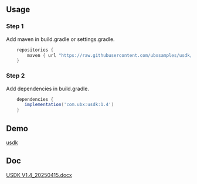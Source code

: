 ## Usage

### Step 1

Add maven in build.gradle or settings.gradle.

```groovy
    repositories {
        maven { url "https://raw.githubusercontent.com/ubxsamples/usdk/main" }
    }
```

### Step 2

Add dependencies in build.gradle.
```groovy
    dependencies {
       implementation('com.ubx:usdk:1.4')
    }
```
## Demo

[usdk](https://github.com/ubxsamples/usdk/tree/main/usdk) 

## Doc

[USDK V1.4_20250415.docx](https://github.com/ubxsamples/usdk/blob/main/USDK%20V1.4_20250415.docx)
